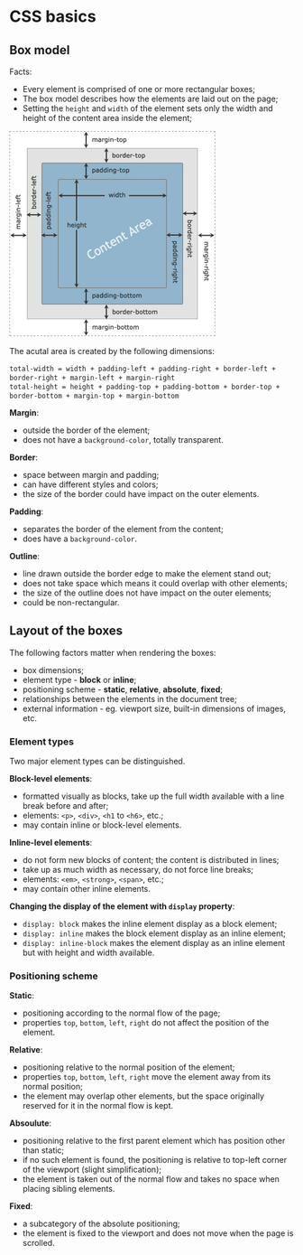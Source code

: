 # CSS basics

## Box model

Facts:
* Every element is comprised of one or more rectangular boxes;
* The box model describes how the elements are laid out on the page;
* Setting the `height` and `width` of the element sets only the width and height of the content area inside the element;

![box model](./image/box_model.jpg)

The acutal area is created by the following dimensions:
```
total-width = width + padding-left + padding-right + border-left + border-right + margin-left + margin-right
total-height = height + padding-top + padding-bottom + border-top + border-bottom + margin-top + margin-bottom
```

**Margin**:
* outside the border of the element;
* does not have a `background-color`, totally transparent.

**Border**:
* space between margin and padding;
* can have different styles and colors;
* the size of the border could have impact on the outer elements.

**Padding**:
* separates the border of the element from the content;
* does have a `background-color`.

**Outline**:
* line drawn outside the border edge to make the element stand out;
* does not take space which means it could overlap with other elements;
* the size of the outline does not have impact on the outer elements;
* could be non-rectangular.

## Layout of the boxes

The following factors matter when rendering the boxes:
* box dimensions;
* element type - **block** or **inline**;
* positioning scheme - **static**, **relative**, **absolute**, **fixed**;
* relationships between the elements in the document tree;
* external information - eg. viewport size, built-in dimensions of images, etc.

### Element types

Two major element types can be distinguished.

**Block-level elements**:
* formatted visually as blocks, take up the full width available with a line break before and after;
* elements: `<p>`, `<div>`, `<h1` to `<h6>`, etc.;
* may contain inline or block-level elements.

**Inline-level elements**:
* do not form new blocks of content; the content is distributed in lines;
* take up as much width as necessary, do not force line breaks;
* elements: `<em>`, `<strong>`, `<span>`, etc.;
* may contain other inline elements.

**Changing the display of the element with `display` property**:
* `display: block` makes the inline element display as a block element;
* `display: inline` makes the block element display as an inline element;
* `display: inline-block` makes the element display as an inline element but with height and width available.

### Positioning scheme

**Static**:
* positioning according to the normal flow of the page;
* properties `top`, `bottom`, `left`, `right` do not affect the position of the element.

**Relative**:
* positioning relative to the normal position of the element;
* properties `top`, `bottom`, `left`, `right` move the element away from its normal position;
* the element may overlap other elements, but the space originally reserved for it in the normal flow is kept.

**Absoulute**:
* positioning relative to the first parent element which has position other than static;
* if no such element is found, the positioning is relative to top-left corner of the viewport (slight simplification);
* the element is taken out of the normal flow and takes no space when placing sibling elements.

**Fixed**:
* a subcategory of the absolute positioning;
* the element is fixed to the viewport and does not move when the page is scrolled.

